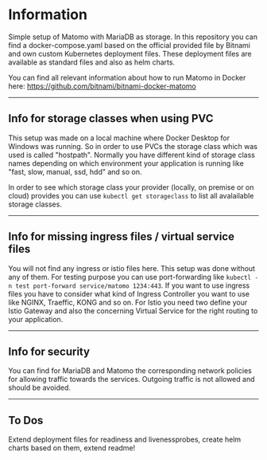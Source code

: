 # Information

Simple setup of Matomo with MariaDB as storage. In this repository you can find a docker-compose.yaml based on the official provided file by Bitnami and own custom Kubernetes deployment files. These deployment files are available as standard files and also as helm charts. 

You can find all relevant information about how to run Matomo in Docker here: https://github.com/bitnami/bitnami-docker-matomo


---


## Info for storage classes when using PVC

This setup was made on a local machine where Docker Desktop for Windows was running. So in order to use PVCs the storage class which was used is called "hostpath". Normally you have different kind of storage class names depending on which environment your application is running like "fast, slow, manual, ssd, hdd" and so on. 

In order to see which storage class your provider (locally, on premise or on cloud) provides you can use `kubectl get storageclass` to list all avalailable storage classes.


--- 


## Info for missing ingress files / virtual service files

You will not find any ingress or istio files here. This setup was done without any of them. For testing purpose you can use port-forwarding like `kubectl -n test port-forward service/matomo 1234:443`. If you want to use ingress files you have to consider what kind of Ingress Controller you want to use like NGINX, Traeffic, KONG and so on. For Istio you need two define your Istio Gateway and also the concerning Virtual Service for the right routing to your application.


---


## Info for security

You can find for MariaDB and Matomo the corresponding network policies for allowing traffic towards the services. Outgoing traffic is not allowed and should be avoided. 


---


## To Dos

Extend deployment files for readiness and livenessprobes, create helm charts based on them, extend readme! 